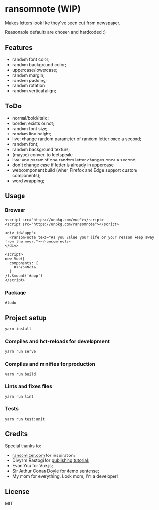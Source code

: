 # ransomnote (WIP)
Makes letters look like they've been cut from newspaper.

Reasonable defaults are chosen and hardcoded :)

## Features
- random font color;
- random background color;
- uppercase/lowercase;
- random margin;
- random padding;
- random rotation;
- random vertical align;


## ToDo
- normal/bold/italic;
- border: exists or not;
- random font size;
- random line height;
- live: change random parameter of random letter once a second;
- random font;
- random background texture;
- (maybe) convert to leetspeak;
- live: one param of one random letter changes once a second;
- don't change case if letter is already in uppercase;
- webcomponent build (when Firefox and Edge support custom components);
- word wrapping;


## Usage
### Browser
```
<script src="https://unpkg.com/vue"></script>
<script src="https://unpkg.com/ransomnote"></script>

<div id="app">
  <ransom-note text="As you value your life or your reason keep away from the moor."></ransom-note>
</div>

<script>
new Vue({
  components: {
    RansomNote
  }
}).$mount('#app')
</script>
```

### Package
```
#todo
```


## Project setup
```
yarn install
```

### Compiles and hot-reloads for development
```
yarn run serve
```

### Compiles and minifies for production
```
yarn run build
```

### Lints and fixes files
```
yarn run lint
```

### Tests
```
yarn run test:unit
```


## Credits
Special thanks to:
- [ransomizer.com](http://www.ransomizer.com/) for inspiration;
- Divyam Rastogi for [publishing tutorial](https://medium.com/justfrontendthings/how-to-create-and-publish-your-own-vuejs-component-library-on-npm-using-vue-cli-28e60943eed3); 
- Evan You for Vue.js;
- Sir Arthur Conan Doyle for demo sentense;
- My mom for everything. Look mom, I'm a developer!


## License
MIT
